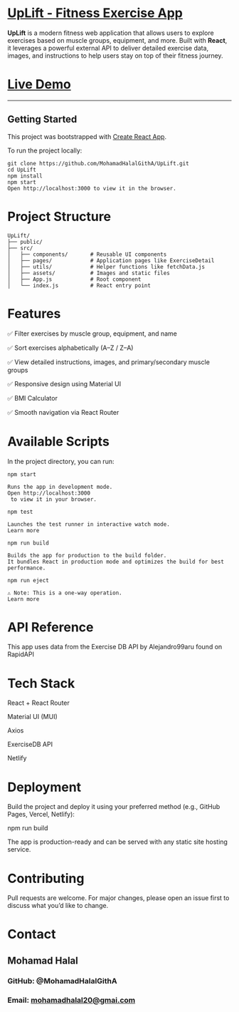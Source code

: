 # [UpLift - Fitness Exercise App](https://upliftgym.netlify.app/)


**UpLift** is a modern fitness web application that allows users to explore exercises based on muscle groups, equipment, and more. Built with **React**, it leverages a powerful external API to deliver detailed exercise data, images, and instructions to help users stay on top of their fitness journey.

# [Live Demo](https://upliftgym.netlify.app/)

---

## Getting Started

This project was bootstrapped with [Create React App](https://github.com/facebook/create-react-app).

To run the project locally:

```
git clone https://github.com/MohamadHalalGithA/UpLift.git
cd UpLift
npm install
npm start
Open http://localhost:3000 to view it in the browser.
```

# Project Structure
```
UpLift/
├── public/
├── src/
│   ├── components/       # Reusable UI components
│   ├── pages/            # Application pages like ExerciseDetail
│   ├── utils/            # Helper functions like fetchData.js
│   ├── assets/           # Images and static files
│   ├── App.js            # Root component
│   └── index.js          # React entry point
```

# Features

✅ Filter exercises by muscle group, equipment, and name

✅ Sort exercises alphabetically (A–Z / Z–A)

✅ View detailed instructions, images, and primary/secondary muscle groups

✅ Responsive design using Material UI

✅ BMI Calculator

✅ Smooth navigation via React Router

#  Available Scripts

In the project directory, you can run:

```
npm start

Runs the app in development mode.
Open http://localhost:3000
 to view it in your browser.
```
```
npm test

Launches the test runner in interactive watch mode.
Learn more
```
```
npm run build

Builds the app for production to the build folder.
It bundles React in production mode and optimizes the build for best performance.
```
```
npm run eject

⚠️ Note: This is a one-way operation.
Learn more
```

# API Reference

This app uses data from the Exercise DB API
 by Alejandro99aru found on RapidAPI

# Tech Stack

React + React Router

Material UI (MUI)

Axios

ExerciseDB API

Netlify

# Deployment

Build the project and deploy it using your preferred method (e.g., GitHub Pages, Vercel, Netlify):

npm run build


The app is production-ready and can be served with any static site hosting service.

# Contributing

Pull requests are welcome. For major changes, please open an issue first to discuss what you’d like to change.


# Contact

## Mohamad Halal
 ### GitHub: @MohamadHalalGithA

### Email: mohamadhalal20@gmai.com
